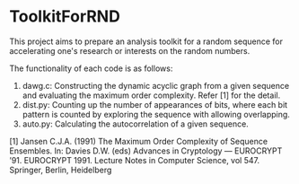 # ToolkitForRND
This project aims to prepare an analysis toolkit for a random sequence for accelerating one's research or interests on the random numbers.

The functionality of each code is as follows:
1. dawg.c: Constructing the dynamic acyclic graph from a given sequence and evaluating the maximum order complexity. Refer [1] for the detail.
2. dist.py: Counting up the number of appearances of bits, where each bit pattern is counted by exploring the sequence with allowing overlapping.
3. auto.py: Calculating the autocorrelation of a given sequence.

[1] Jansen C.J.A. (1991) The Maximum Order Complexity of Sequence Ensembles. In: Davies D.W. (eds) Advances in Cryptology — EUROCRYPT ’91. EUROCRYPT 1991. Lecture Notes in Computer Science, vol 547. Springer, Berlin, Heidelberg

